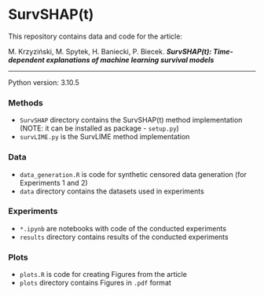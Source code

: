 # SurvSHAP(t)
This repository contains data and code for the article:

M. Krzyziński, M. Spytek, H. Baniecki, P. Biecek. ***SurvSHAP(t): Time-dependent explanations of machine learning survival models***


<hr/>

Python version: 3.10.5

### Methods 
- `SurvSHAP` directory contains the SurvSHAP(t) method implementation (NOTE: it can be installed as package - `setup.py`) 
- `survLIME.py` is the SurvLIME method implementation

### Data
- `data_generation.R` is code for synthetic censored data generation (for Experiments 1 and 2)
- `data` directory contains the datasets used in experiments

### Experiments
- `*.ipynb` are notebooks with code of the conducted experiments 
- `results` directory contains results of the conducted experiments

### Plots
- `plots.R` is code for creating Figures from the article
- `plots` directory contains Figures in `.pdf` format
